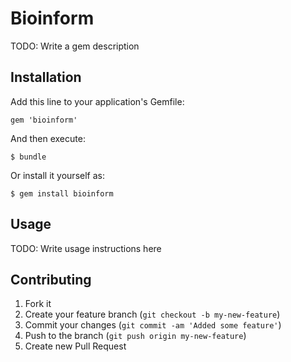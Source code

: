 # Bioinform

TODO: Write a gem description

## Installation

Add this line to your application's Gemfile:

    gem 'bioinform'

And then execute:

    $ bundle

Or install it yourself as:

    $ gem install bioinform

## Usage

TODO: Write usage instructions here

## Contributing

1. Fork it
2. Create your feature branch (`git checkout -b my-new-feature`)
3. Commit your changes (`git commit -am 'Added some feature'`)
4. Push to the branch (`git push origin my-new-feature`)
5. Create new Pull Request
